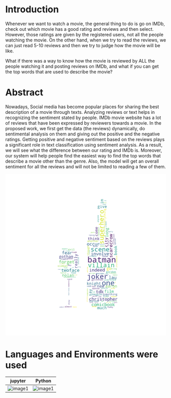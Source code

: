 # Introduction

Whenever we want to watch a movie, the general thing to do is go on IMDb, check out which movie has a good rating and reviews and then select. However, those ratings are given by the registered users, not all the people
watching the movie. On the other hand, when we try to read the reviews, we can just read 5-10 reviews and then we try to judge how the movie will be like.

What if there was a way to know how the movie is reviewed by ALL the people watching it and posting reviews on IMDb, and what if you can get the top words that are used to describe the movie?

# Abstract

Nowadays, Social media has become popular places for sharing the best description of a movie through texts. Analyzing reviews or text helps in recognizing the sentiment stated by people. IMDb movie website has a lot of reviews that have been expressed by reviewers towards a movie. In the proposed work, we first get the data (the reviews) dynamically, do sentimental analysis on them and giving out the positive and the negative ratings. Getting positive and negative sentiment based on the reviews plays a significant role in text classification using sentiment analysis. As a result, we will see what the difference between our rating and IMDb is. Moreover, our system will help people find the easiest way to find the top words that describe a movie other than the genre. Also, the model will get an overall sentiment for all the reviews and will not be limited to reading a few of them.

 ![image1](https://raw.githubusercontent.com/Dhabbah/RRS/master/Sreenshots/positive_wine_mask.png)
 
# Languages and Environments were used
| jupyter | Python |
| :------: | :------: |
| ![image1](https://jupyter.org/assets/main-logo.svg) |![image1](https://upload.wikimedia.org/wikipedia/commons/f/f8/Python_logo_and_wordmark.svg) |
